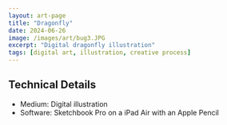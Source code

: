 ```yaml
---
layout: art-page
title: "Dragonfly"
date: 2024-06-26
image: /images/art/bug3.JPG
excerpt: "Digital dragonfly illustration"
tags: [digital art, illustration, creative process]
---
```


## Technical Details
- Medium: Digital illustration
- Software: Sketchbook Pro on a iPad Air with an Apple Pencil



